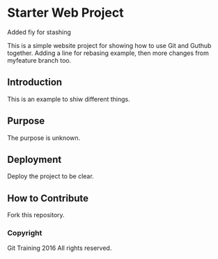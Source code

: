 # Starter Web Project

Added fiy for stashing

This is a simple website project for
showing how to use Git and Guthub together.
Adding a line for rebasing example, then more changes from myfeature branch too.

## Introduction

This is an example to shiw different things.

## Purpose

The purpose is unknown.

## Deployment

Deploy the project to be clear.


## How to Contribute

Fork this repository.


### Copyright

Git Training 2016
All rights reserved.